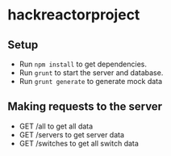 # hackreactorproject

## Setup
* Run `npm install` to get dependencies. 
* Run `grunt` to start the server and database.
* Run `grunt generate` to generate mock data

## Making requests to the server
* GET /all to get all data
* GET /servers to get server data
* GET /switches to get all switch data
